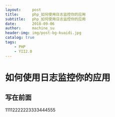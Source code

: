 ```yaml
---
layout:     post
title:      php_如何使用日志监控你的应用
subtitle:   php_如何使用日志监控你的应用 
date:       2018-09-06
author:     machine_su
header-img: img/post-bg-kuaidi.jpg
catalog: true
tags:
    - PHP
    - YII2.0
---
```


# 如何使用日志监控你的应用

## 写在前面
11112222223333444555

